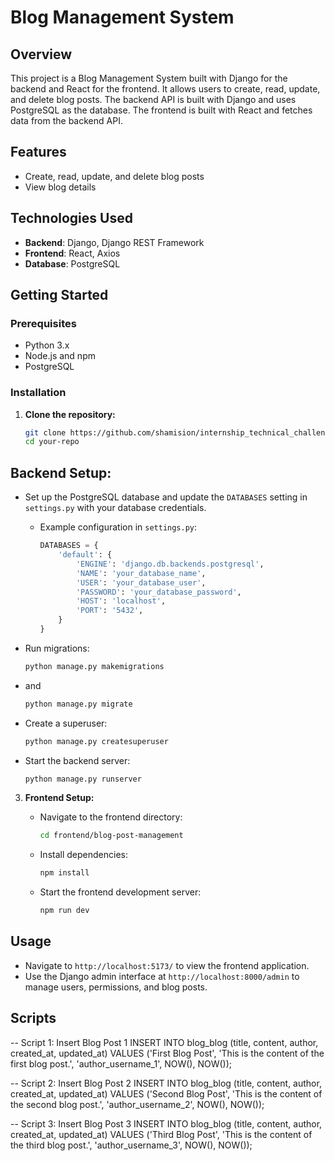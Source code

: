 # Blog Management System

## Overview
This project is a Blog Management System built with Django for the backend and React for the frontend. It allows users to create, read, update, and delete blog posts. The backend API is built with Django and uses PostgreSQL as the database. The frontend is built with React and fetches data from the backend API.

## Features
- Create, read, update, and delete blog posts
- View blog details

## Technologies Used
- **Backend**: Django, Django REST Framework
- **Frontend**: React, Axios
- **Database**: PostgreSQL

## Getting Started

### Prerequisites
- Python 3.x
- Node.js and npm
- PostgreSQL

### Installation

1. **Clone the repository:**

   ```bash
   git clone https://github.com/shamision/internship_technical_challenge.git
   cd your-repo

## Backend Setup:

   - Set up the PostgreSQL database and update the `DATABASES` setting in `settings.py` with your database credentials.
     - Example configuration in `settings.py`:

       ```python
       DATABASES = {
           'default': {
               'ENGINE': 'django.db.backends.postgresql',
               'NAME': 'your_database_name',
               'USER': 'your_database_user',
               'PASSWORD': 'your_database_password',
               'HOST': 'localhost',
               'PORT': '5432',
           }
       }
       ```

   - Run migrations:

     ```bash
     python manage.py makemigrations
     ```
  - and 
     ```bash
     python manage.py migrate
     ```

   - Create a superuser:

     ```bash
     python manage.py createsuperuser
     ```

   - Start the backend server:

     ```bash
     python manage.py runserver
     ```

3. **Frontend Setup:**

   - Navigate to the frontend directory:

     ```bash
     cd frontend/blog-post-management
     ```

   - Install dependencies:

     ```bash
     npm install
     ```

   - Start the frontend development server:

     ```bash
     npm run dev
     ```

## Usage
- Navigate to `http://localhost:5173/` to view the frontend application.
- Use the Django admin interface at `http://localhost:8000/admin` to manage users, permissions, and blog posts.



## Scripts

-- Script 1: Insert Blog Post 1
INSERT INTO blog_blog (title, content, author, created_at, updated_at)
VALUES 
('First Blog Post', 'This is the content of the first blog post.', 'author_username_1', NOW(), NOW());

-- Script 2: Insert Blog Post 2
INSERT INTO blog_blog (title, content, author, created_at, updated_at)
VALUES 
('Second Blog Post', 'This is the content of the second blog post.', 'author_username_2', NOW(), NOW());

-- Script 3: Insert Blog Post 3
INSERT INTO blog_blog (title, content, author, created_at, updated_at)
VALUES 
('Third Blog Post', 'This is the content of the third blog post.', 'author_username_3', NOW(), NOW());
